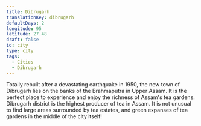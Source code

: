 ```yaml
---
title: Dibrugarh
translationKey: dibrugarh
defaultDays: 2
longitude: 95
latitude: 27.48
draft: false
id: city
type: city
tags:
  - Cities
  - Dibrugarh
---
```

Totally rebuilt after a devastating earthquake in 1950, the new town of Dibrugarh lies on the banks of the Brahmaputra in Upper Assam. It is the perfect place to experience and enjoy the richness of Assam's tea gardens. Dibrugarh district is the highest producer of tea in Assam. It is not unusual to find large areas surrounded by tea estates, and green expanses of tea gardens in the middle of the city itself!